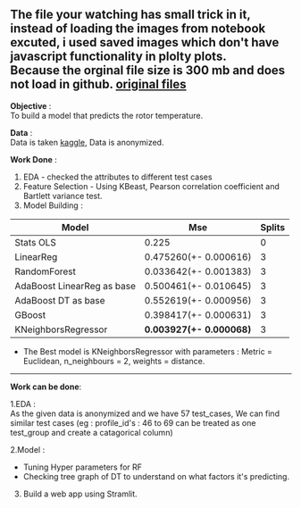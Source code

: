 The file your watching has small trick in it, instead of loading the images from notebook excuted, i used saved images which don't have javascript functionality in plolty plots.        
Because the orginal file size is 300 mb and does not load in github. 
[original files](https://drive.google.com/drive/folders/1DypfDOYXhSY6vpila0H_pJrOo5DVD5ri?usp=sharing)
---
**Objective** :                  
To build a model that predicts the rotor temperature.

**Data** :                   
Data is taken [kaggle](https://www.kaggle.com/wkirgsn/electric-motor-temperature), Data is anonymized.

**Work Done** :
1. EDA - checked the attributes to different test cases
2. Feature Selection - Using KBeast, Pearson correlation coefficient and Bartlett variance test.
3. Model Building :

| Model | Mse |Splits|
|------|------|------|
|Stats OLS | 0.225 | 0 |
| LinearReg  | 0.475260(+- 0.000616) |3 |
|RandomForest | 0.033642(+- 0.001383) |3 |
|AdaBoost LinearReg as base | 0.500461(+- 0.010645) |3 |
|AdaBoost DT as base | 0.552619(+- 0.000956) |3 |
|GBoost  | 0.398417(+- 0.000631) |3 |
|KNeighborsRegressor |**0.003927(+- 0.000068)** |3 |

* The Best model is KNeighborsRegressor with parameters : Metric = Euclidean, n_neighbours = 2, weights = distance.
   
----

**Work can be done**:

1.EDA :                  
As the given data is anonymized and we have 57 test_cases, We can find similar test cases (eg : profile_id's : 46 to 69 can be treated as one test_group and create a catagorical column)

2.Model :                   
   * Tuning Hyper parameters for RF
   * Checking tree graph of DT to understand on what factors it's predicting.      
   
3. Build a web app using Stramlit.
